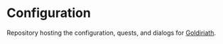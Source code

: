 # Configuration
Repository hosting the configuration, quests, and dialogs for [Goldiriath](https://github.com/Goldiriath/Goldiriath).
